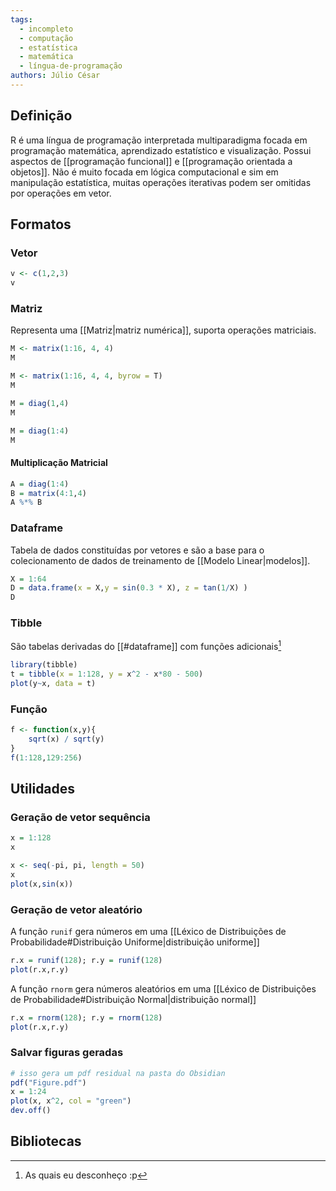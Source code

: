 ```yaml
---
tags:
  - incompleto
  - computação
  - estatística
  - matemática
  - língua-de-programação
authors: Júlio César
---
```

## Definição

R é uma língua de programação interpretada multiparadigma focada em programação matemática, aprendizado estatístico e visualização. Possui aspectos de [[programação funcional]] e [[programação orientada a objetos]]. Não é muito focada em lógica computacional e sim em manipulação estatística, muitas operações iterativas podem ser omitidas por operações em vetor.
## Formatos

### Vetor
```R
v <- c(1,2,3)
v
```
### Matriz
Representa uma [[Matriz|matriz numérica]], suporta operações matriciais.
```R
M <- matrix(1:16, 4, 4)
M
```
```R
M <- matrix(1:16, 4, 4, byrow = T)
M
```
```R
M = diag(1,4)
M
```
```R
M = diag(1:4)
M
```
#### Multiplicação Matricial
```R
A = diag(1:4)
B = matrix(4:1,4)
A %*% B
```
### Dataframe
Tabela de dados constituídas por vetores e são a base para o colecionamento de dados de treinamento de [[Modelo Linear|modelos]].
```r
X = 1:64
D = data.frame(x = X,y = sin(0.3 * X), z = tan(1/X) )
D
```
### Tibble
São tabelas derivadas do [[#dataframe]] com funções adicionais[^1]
```r
library(tibble)
t = tibble(x = 1:128, y = x^2 - x*80 - 500)
plot(y~x, data = t)
```
### Função

```R
f <- function(x,y){
	sqrt(x) / sqrt(y)
}
f(1:128,129:256)
```
## Utilidades

### Geração de vetor sequência
```R
x = 1:128
x
```

```R
x <- seq(-pi, pi, length = 50)
x
plot(x,sin(x))
```

### Geração de vetor aleatório
A função `runif` gera números em uma [[Léxico de Distribuições de Probabilidade#Distribuição Uniforme|distribuição uniforme]]

```R
r.x = runif(128); r.y = runif(128)
plot(r.x,r.y)
```

A função `rnorm` gera números aleatórios em uma [[Léxico de Distribuições de Probabilidade#Distribuição Normal|distribuição normal]]
```R
r.x = rnorm(128); r.y = rnorm(128)
plot(r.x,r.y)
```
### Salvar figuras geradas
```R
# isso gera um pdf residual na pasta do Obsidian
pdf("Figure.pdf")
x = 1:24
plot(x, x^2, col = "green")
dev.off()
```
## Bibliotecas


[^1]: As quais eu desconheço :p
